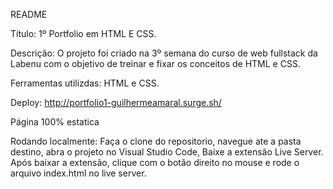 README

Título: 1º Portfolio em HTML E CSS.

Descrição: O projeto foi criado na 3º semana do curso de web fullstack da Labenu com o objetivo de treinar e fixar os conceitos de HTML e CSS.

Ferramentas utilizdas: HTML e CSS.

Deploy: http://portfolio1-guilhermeamaral.surge.sh/

Página 100% estatica

Rodando localmente: Faça o clone do repositorio, navegue ate a pasta destino, abra o projeto no 
Visual Studio Code, Baixe a extensão Live Server. 
Após baixar a extensão, clique com o botão direito no mouse e rode o arquivo index.html no live server.
